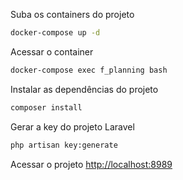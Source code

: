 
Suba os containers do projeto
```sh
docker-compose up -d
```


Acessar o container
```sh
docker-compose exec f_planning bash
```


Instalar as dependências do projeto
```sh
composer install
```


Gerar a key do projeto Laravel
```sh
php artisan key:generate
```


Acessar o projeto
[http://localhost:8989](http://localhost:8989)
